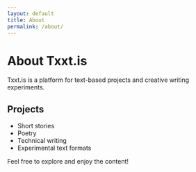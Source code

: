 ```yaml
---
layout: default
title: About
permalink: /about/
---
```


# About Txxt.is

Txxt.is is a platform for text-based projects and creative writing experiments.

## Projects

- Short stories
- Poetry
- Technical writing
- Experimental text formats

Feel free to explore and enjoy the content!
